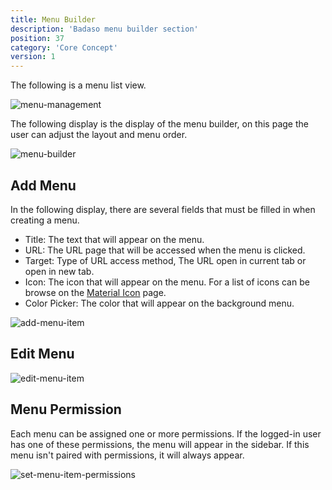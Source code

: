 ```yaml
---
title: Menu Builder
description: 'Badaso menu builder section'
position: 37
category: 'Core Concept'
version: 1
---
```


The following is a menu list view.

![menu-management](menu-builder/menu-management.png)

The following display is the display of the menu builder, on this page the user can adjust the layout and menu order.

![menu-builder](menu-builder/menu-builder.png)

## Add Menu

In the following display, there are several fields that must be filled in when creating a menu.

* Title: The text that will appear on the menu.
* URL: The URL page that will be accessed when the menu is clicked.
* Target: Type of URL access method, The URL open in current tab or open in new tab.
* Icon: The icon that will appear on the menu. For a list of icons can be browse on the [Material Icon](https://material.io/resources/icons/?style=baseline) page.
* Color Picker: The color that will appear on the background menu.

![add-menu-item](menu-builder/add-menu-item.png)

## Edit Menu

![edit-menu-item](menu-builder/edit-menu-item.png)

## Menu Permission

Each menu can be assigned one or more permissions. If the logged-in user has one of these permissions, the menu will appear in the sidebar. If this menu isn't paired with permissions, it will always appear.

![set-menu-item-permissions](menu-builder/set-menu-item-permissions.png)